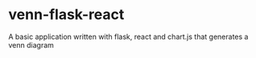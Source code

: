 # venn-flask-react
A basic application written with flask, react and chart.js that generates a venn diagram
